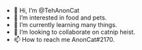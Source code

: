 - 👋 Hi, I’m @TehAnonCat
- 👀 I’m interested in food and pets.
- 🌱 I’m currently learning many things.
- 💞️ I’m looking to collaborate on catnip heist.
- 📫 How to reach me AnonCat#2170.

<!---
TehAnonCat/TehAnonCat is a ✨ special ✨ repository because its `README.md` (this file) appears on your GitHub profile.
You can click the Preview link to take a look at your changes.
--->
